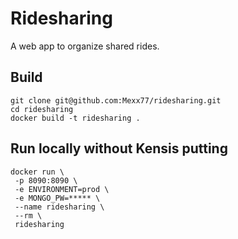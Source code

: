 # Ridesharing

A web app to organize shared rides.

## Build
```
git clone git@github.com:Mexx77/ridesharing.git
cd ridesharing
docker build -t ridesharing .
```

## Run locally without Kensis putting
```
docker run \
 -p 8090:8090 \
 -e ENVIRONMENT=prod \
 -e MONGO_PW=***** \
 --name ridesharing \
 --rm \
 ridesharing
```